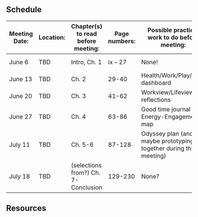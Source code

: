 ## Schedule

| Meeting Date: | Location: | Chapter(s) to read before meeting:|	Page numbers:|	Possible practical work to do before meeting:| :raising_hand: & :latin_cross: resources|
| ------------- | ------------- |------| ------------- | ------------- | ------------- |
|June 6	|		TBD | Intro, Ch. 1		|			ix – 27	|		None!| Coming soon...|
|June 13|		TBD |	Ch. 2					|	29-40		|	Health/Work/Play/Love dashboard|Coming soon...|
|June 20|		TBD |	Ch. 3					|	41-62		|	Workview/Lifeview reflections|Coming soon...|
|June 27|		TBD |	Ch. 4					|	63-86		|	Good time journal and Energy-Engagement map|Coming soon...|
|July 11|		TBD |	Ch. 5-6					|	87-128		|	Odyssey plan (and maybe prototyping together during this meeting) |Coming soon...|
|July 18|		TBD |	(selections from?) Ch. 7-Conclusion|		129-230	|	None? |Coming soon...|


## Resources
 

